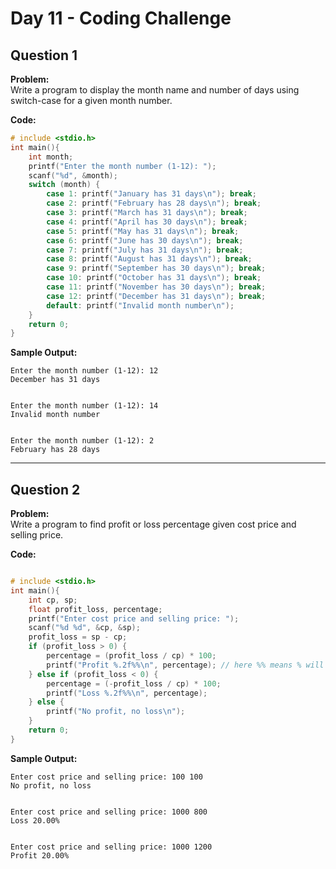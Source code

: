 # Day 11 - Coding Challenge

## Question 1  
**Problem:**  
Write a program to display the month name and number of days using switch-case for a given month number.

**Code:**  
```c
# include <stdio.h>
int main(){
    int month;
    printf("Enter the month number (1-12): ");
    scanf("%d", &month);
    switch (month) {
        case 1: printf("January has 31 days\n"); break;
        case 2: printf("February has 28 days\n"); break;
        case 3: printf("March has 31 days\n"); break;
        case 4: printf("April has 30 days\n"); break;
        case 5: printf("May has 31 days\n"); break;
        case 6: printf("June has 30 days\n"); break;
        case 7: printf("July has 31 days\n"); break;
        case 8: printf("August has 31 days\n"); break;
        case 9: printf("September has 30 days\n"); break;
        case 10: printf("October has 31 days\n"); break;
        case 11: printf("November has 30 days\n"); break;
        case 12: printf("December has 31 days\n"); break;
        default: printf("Invalid month number\n");
    }
    return 0;
}
```

**Sample Output:**  
```
Enter the month number (1-12): 12  
December has 31 days


Enter the month number (1-12): 14
Invalid month number


Enter the month number (1-12): 2
February has 28 days
```

---

## Question 2  
**Problem:**  
Write a program to find profit or loss percentage given cost price and selling price.

**Code:**  
```c

# include <stdio.h>
int main(){
    int cp, sp;
    float profit_loss, percentage;
    printf("Enter cost price and selling price: ");
    scanf("%d %d", &cp, &sp);
    profit_loss = sp - cp;
    if (profit_loss > 0) {
        percentage = (profit_loss / cp) * 100;
        printf("Profit %.2f%%\n", percentage); // here %% means % will be displayed in output
    } else if (profit_loss < 0) {
        percentage = (-profit_loss / cp) * 100;
        printf("Loss %.2f%%\n", percentage);
    } else {
        printf("No profit, no loss\n");
    }
    return 0;
}
```

**Sample Output:**  
```
Enter cost price and selling price: 100 100
No profit, no loss


Enter cost price and selling price: 1000 800
Loss 20.00%


Enter cost price and selling price: 1000 1200
Profit 20.00%
```

